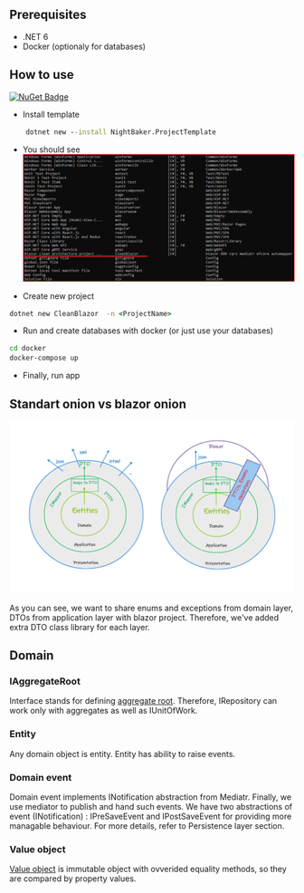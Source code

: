 ## Prerequisites
* .NET 6
* Docker (optionaly for databases)

## How to use

[![NuGet Badge](https://buildstats.info/nuget/NightBaker.ProjectTemplate)](https://www.nuget.org/packages/NightBaker.ProjectTemplate/)


* Install template
```cmd
    dotnet new --install NightBaker.ProjectTemplate
```
* You should see 
![dotnet new templates](/docs/images/readme/dotnet-new-templates.png)

* Create new project 
```cmd 
dotnet new CleanBlazor  -n <ProjectName>
```
* Run and create databases with docker (or just use your databases)
```cmd
cd docker
docker-compose up
```
* Finally, run app

## Standart onion vs blazor onion

![blazor onion](/docs/images/readme/clean-blazor.png)

As you can see, we want to share enums and exceptions from domain layer, DTOs from application layer with blazor project.
Therefore, we've added extra DTO class library for each layer.

## Domain

### IAggregateRoot

Interface stands for defining [aggregate root](https://martinfowler.com/bliki/DDD_Aggregate.html).
Therefore, IRepository can work only with aggregates as well as IUnitOfWork.
	
### Entity
	
Any domain object is entity. Entity has ability to raise events.
	
### Domain event
	
Domain event implements INotification abstraction from Mediatr. Finally, we use mediator to publish and hand such events.
We have two abstractions of event (INotification) : IPreSaveEvent and IPostSaveEvent for providing more managable behaviour.
For more details, refer to Persistence layer section.
	
### Value object
	
[Value object](https://medium.com/swlh/value-objects-to-the-rescue-28c563ad97c6#:~:text=In%20DDD%2C%20value%20objects%20differ,attributes%20and%20should%20be%20immutable.) 
is immutable object with ovverided equality methods, so they are compared by property values.
	
